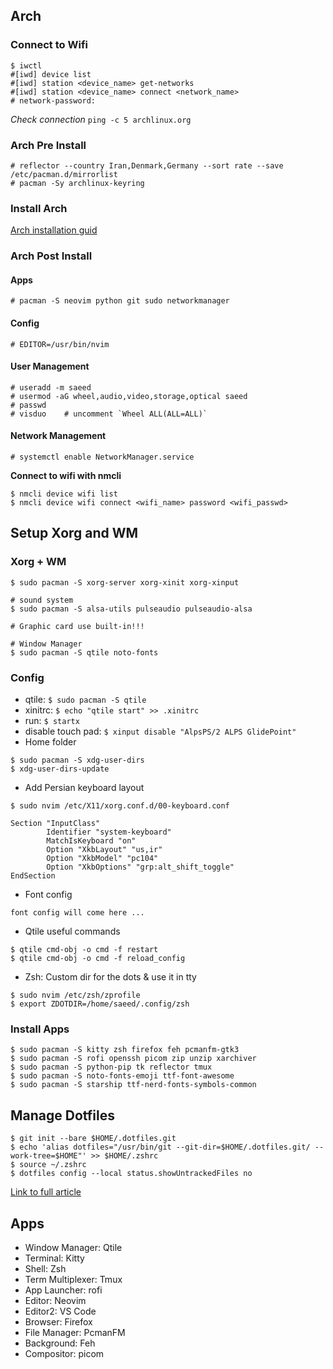## Arch

### Connect to Wifi
```
$ iwctl
#[iwd] device list
#[iwd] station <device_name> get-networks
#[iwd] station <device_name> connect <network_name>
# network-password:
```
*Check connection*
`ping -c 5 archlinux.org`

### Arch Pre Install
```
# reflector --country Iran,Denmark,Germany --sort rate --save /etc/pacman.d/mirrorlist
# pacman -Sy archlinux-keyring
```
### Install Arch
[Arch installation guid](https://wiki.archlinux.org/title/installation_guide)

### Arch Post Install
#### Apps
```
# pacman -S neovim python git sudo networkmanager
```
#### Config
```
# EDITOR=/usr/bin/nvim
```
#### User Management
```
# useradd -m saeed
# usermod -aG wheel,audio,video,storage,optical saeed
# passwd 
# visduo    # uncomment `Wheel ALL(ALL=ALL)` 
```
#### Network Management
```
# systemctl enable NetworkManager.service
```
**Connect to wifi with nmcli**
```
$ nmcli device wifi list
$ nmcli device wifi connect <wifi_name> password <wifi_passwd>
```

## Setup Xorg and WM
### Xorg + WM
```
$ sudo pacman -S xorg-server xorg-xinit xorg-xinput

# sound system
$ sudo pacman -S alsa-utils pulseaudio pulseaudio-alsa

# Graphic card use built-in!!!

# Window Manager
$ sudo pacman -S qtile noto-fonts
```

### Config
* qtile: `$ sudo pacman -S qtile`
* xinitrc: `$ echo "qtile start" >> .xinitrc`
* run: `$ startx`
* disable touch pad: `$ xinput disable "AlpsPS/2 ALPS GlidePoint"`
* Home folder
```
$ sudo pacman -S xdg-user-dirs
$ xdg-user-dirs-update
```

* Add Persian keyboard layout
```
$ sudo nvim /etc/X11/xorg.conf.d/00-keyboard.conf

Section "InputClass"
        Identifier "system-keyboard"
        MatchIsKeyboard "on"
        Option "XkbLayout" "us,ir"
        Option "XkbModel" "pc104"
        Option "XkbOptions" "grp:alt_shift_toggle"
EndSection
```
* Font config
```
font config will come here ...
```
* Qtile useful commands
```
$ qtile cmd-obj -o cmd -f restart
$ qtile cmd-obj -o cmd -f reload_config
```
* Zsh: Custom dir for the dots & use it in tty
```
$ sudo nvim /etc/zsh/zprofile
$ export ZDOTDIR=/home/saeed/.config/zsh
```
### Install Apps
```
$ sudo pacman -S kitty zsh firefox feh pcmanfm-gtk3 
$ sudo pacman -S rofi openssh picom zip unzip xarchiver
$ sudo pacman -S python-pip tk reflector tmux
$ sudo pacman -S noto-fonts-emoji ttf-font-awesome
$ sudo pacman -S starship ttf-nerd-fonts-symbols-common
```

## Manage Dotfiles
```
$ git init --bare $HOME/.dotfiles.git
$ echo 'alias dotfiles="/usr/bin/git --git-dir=$HOME/.dotfiles.git/ --work-tree=$HOME"' >> $HOME/.zshrc
$ source ~/.zshrc
$ dotfiles config --local status.showUntrackedFiles no
```
[Link to full article](https://harfangk.github.io/2016/09/18/manage-dotfiles-with-a-git-bare-repository.html)


## Apps
* Window Manager: Qtile
* Terminal: Kitty
* Shell: Zsh
* Term Multiplexer: Tmux
* App Launcher: rofi
* Editor: Neovim
* Editor2: VS Code
* Browser: Firefox
* File Manager: PcmanFM
* Background: Feh
* Compositor: picom

